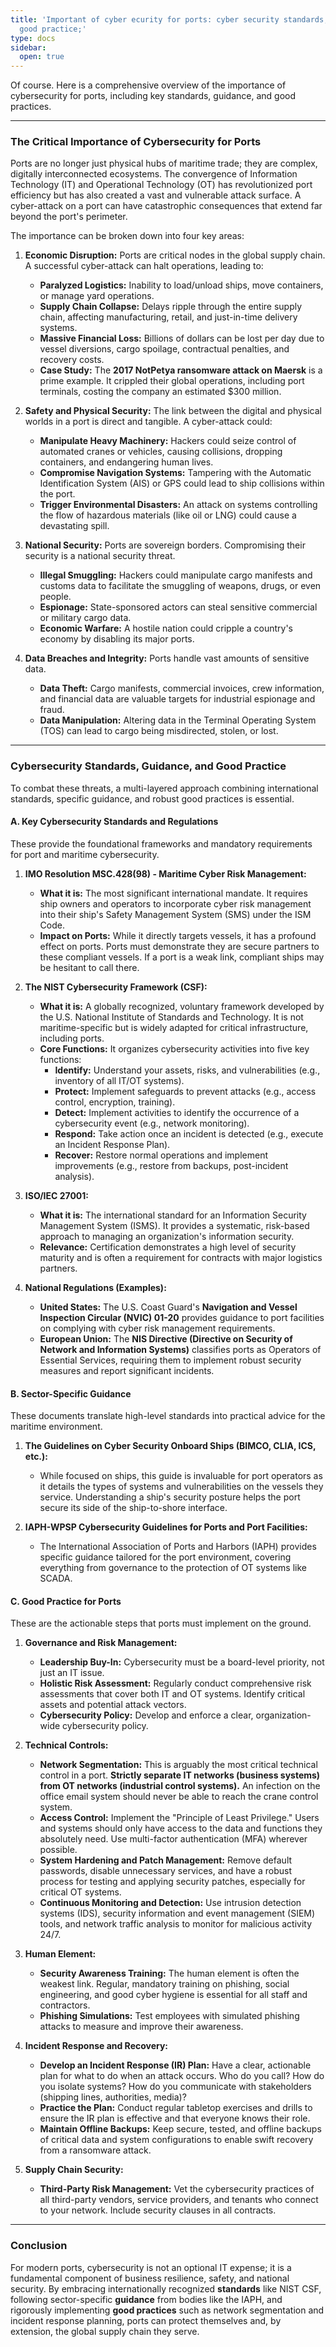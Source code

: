 ```yaml
---
title: 'Important of cyber ecurity for ports: cyber security standards, guidance and
  good practice;'
type: docs
sidebar:
  open: true
---
```


Of course. Here is a comprehensive overview of the importance of cybersecurity for ports, including key standards, guidance, and good practices.

---

### **The Critical Importance of Cybersecurity for Ports**

Ports are no longer just physical hubs of maritime trade; they are complex, digitally interconnected ecosystems. The convergence of Information Technology (IT) and Operational Technology (OT) has revolutionized port efficiency but has also created a vast and vulnerable attack surface. A cyber-attack on a port can have catastrophic consequences that extend far beyond the port's perimeter.

The importance can be broken down into four key areas:

1.  **Economic Disruption:** Ports are critical nodes in the global supply chain. A successful cyber-attack can halt operations, leading to:
    *   **Paralyzed Logistics:** Inability to load/unload ships, move containers, or manage yard operations.
    *   **Supply Chain Collapse:** Delays ripple through the entire supply chain, affecting manufacturing, retail, and just-in-time delivery systems.
    *   **Massive Financial Loss:** Billions of dollars can be lost per day due to vessel diversions, cargo spoilage, contractual penalties, and recovery costs.
    *   **Case Study:** The **2017 NotPetya ransomware attack on Maersk** is a prime example. It crippled their global operations, including port terminals, costing the company an estimated $300 million.

2.  **Safety and Physical Security:** The link between the digital and physical worlds in a port is direct and tangible. A cyber-attack could:
    *   **Manipulate Heavy Machinery:** Hackers could seize control of automated cranes or vehicles, causing collisions, dropping containers, and endangering human lives.
    *   **Compromise Navigation Systems:** Tampering with the Automatic Identification System (AIS) or GPS could lead to ship collisions within the port.
    *   **Trigger Environmental Disasters:** An attack on systems controlling the flow of hazardous materials (like oil or LNG) could cause a devastating spill.

3.  **National Security:** Ports are sovereign borders. Compromising their security is a national security threat.
    *   **Illegal Smuggling:** Hackers could manipulate cargo manifests and customs data to facilitate the smuggling of weapons, drugs, or even people.
    *   **Espionage:** State-sponsored actors can steal sensitive commercial or military cargo data.
    *   **Economic Warfare:** A hostile nation could cripple a country's economy by disabling its major ports.

4.  **Data Breaches and Integrity:** Ports handle vast amounts of sensitive data.
    *   **Data Theft:** Cargo manifests, commercial invoices, crew information, and financial data are valuable targets for industrial espionage and fraud.
    *   **Data Manipulation:** Altering data in the Terminal Operating System (TOS) can lead to cargo being misdirected, stolen, or lost.

---

### **Cybersecurity Standards, Guidance, and Good Practice**

To combat these threats, a multi-layered approach combining international standards, specific guidance, and robust good practices is essential.

#### **A. Key Cybersecurity Standards and Regulations**

These provide the foundational frameworks and mandatory requirements for port and maritime cybersecurity.

1.  **IMO Resolution MSC.428(98) - Maritime Cyber Risk Management:**
    *   **What it is:** The most significant international mandate. It requires ship owners and operators to incorporate cyber risk management into their ship's Safety Management System (SMS) under the ISM Code.
    *   **Impact on Ports:** While it directly targets vessels, it has a profound effect on ports. Ports must demonstrate they are secure partners to these compliant vessels. If a port is a weak link, compliant ships may be hesitant to call there.

2.  **The NIST Cybersecurity Framework (CSF):**
    *   **What it is:** A globally recognized, voluntary framework developed by the U.S. National Institute of Standards and Technology. It is not maritime-specific but is widely adapted for critical infrastructure, including ports.
    *   **Core Functions:** It organizes cybersecurity activities into five key functions:
        *   **Identify:** Understand your assets, risks, and vulnerabilities (e.g., inventory of all IT/OT systems).
        *   **Protect:** Implement safeguards to prevent attacks (e.g., access control, encryption, training).
        *   **Detect:** Implement activities to identify the occurrence of a cybersecurity event (e.g., network monitoring).
        *   **Respond:** Take action once an incident is detected (e.g., execute an Incident Response Plan).
        *   **Recover:** Restore normal operations and implement improvements (e.g., restore from backups, post-incident analysis).

3.  **ISO/IEC 27001:**
    *   **What it is:** The international standard for an Information Security Management System (ISMS). It provides a systematic, risk-based approach to managing an organization's information security.
    *   **Relevance:** Certification demonstrates a high level of security maturity and is often a requirement for contracts with major logistics partners.

4.  **National Regulations (Examples):**
    *   **United States:** The U.S. Coast Guard's **Navigation and Vessel Inspection Circular (NVIC) 01-20** provides guidance to port facilities on complying with cyber risk management requirements.
    *   **European Union:** The **NIS Directive (Directive on Security of Network and Information Systems)** classifies ports as Operators of Essential Services, requiring them to implement robust security measures and report significant incidents.

#### **B. Sector-Specific Guidance**

These documents translate high-level standards into practical advice for the maritime environment.

1.  **The Guidelines on Cyber Security Onboard Ships (BIMCO, CLIA, ICS, etc.):**
    *   While focused on ships, this guide is invaluable for port operators as it details the types of systems and vulnerabilities on the vessels they service. Understanding a ship's security posture helps the port secure its side of the ship-to-shore interface.

2.  **IAPH-WPSP Cybersecurity Guidelines for Ports and Port Facilities:**
    *   The International Association of Ports and Harbors (IAPH) provides specific guidance tailored for the port environment, covering everything from governance to the protection of OT systems like SCADA.

#### **C. Good Practice for Ports**

These are the actionable steps that ports must implement on the ground.

1.  **Governance and Risk Management:**
    *   **Leadership Buy-In:** Cybersecurity must be a board-level priority, not just an IT issue.
    *   **Holistic Risk Assessment:** Regularly conduct comprehensive risk assessments that cover both IT and OT systems. Identify critical assets and potential attack vectors.
    *   **Cybersecurity Policy:** Develop and enforce a clear, organization-wide cybersecurity policy.

2.  **Technical Controls:**
    *   **Network Segmentation:** This is arguably the most critical technical control in a port. **Strictly separate IT networks (business systems) from OT networks (industrial control systems).** An infection on the office email system should never be able to reach the crane control system.
    *   **Access Control:** Implement the "Principle of Least Privilege." Users and systems should only have access to the data and functions they absolutely need. Use multi-factor authentication (MFA) wherever possible.
    *   **System Hardening and Patch Management:** Remove default passwords, disable unnecessary services, and have a robust process for testing and applying security patches, especially for critical OT systems.
    *   **Continuous Monitoring and Detection:** Use intrusion detection systems (IDS), security information and event management (SIEM) tools, and network traffic analysis to monitor for malicious activity 24/7.

3.  **Human Element:**
    *   **Security Awareness Training:** The human element is often the weakest link. Regular, mandatory training on phishing, social engineering, and good cyber hygiene is essential for all staff and contractors.
    *   **Phishing Simulations:** Test employees with simulated phishing attacks to measure and improve their awareness.

4.  **Incident Response and Recovery:**
    *   **Develop an Incident Response (IR) Plan:** Have a clear, actionable plan for what to do when an attack occurs. Who do you call? How do you isolate systems? How do you communicate with stakeholders (shipping lines, authorities, media)?
    *   **Practice the Plan:** Conduct regular tabletop exercises and drills to ensure the IR plan is effective and that everyone knows their role.
    *   **Maintain Offline Backups:** Keep secure, tested, and offline backups of critical data and system configurations to enable swift recovery from a ransomware attack.

5.  **Supply Chain Security:**
    *   **Third-Party Risk Management:** Vet the cybersecurity practices of all third-party vendors, service providers, and tenants who connect to your network. Include security clauses in all contracts.

---

### **Conclusion**

For modern ports, cybersecurity is not an optional IT expense; it is a fundamental component of business resilience, safety, and national security. By embracing internationally recognized **standards** like NIST CSF, following sector-specific **guidance** from bodies like the IAPH, and rigorously implementing **good practices** such as network segmentation and incident response planning, ports can protect themselves and, by extension, the global supply chain they serve.